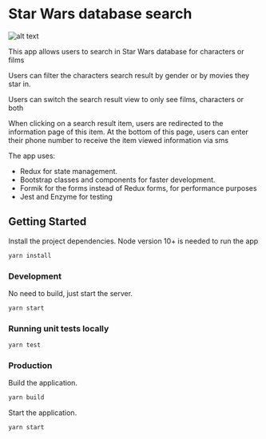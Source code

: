 # Star Wars database search

![alt text](https://upload.wikimedia.org/wikipedia/commons/thumb/6/6c/Star_Wars_Logo.svg/1280px-Star_Wars_Logo.svg.png "Logo Star Wars")

This app allows users to search in Star Wars database for characters or films

Users can filter the characters search result by gender or by movies they star in.

Users can switch the search result view to only see films, characters or both

When clicking on a search result item, users are redirected to the information page of this item. At the bottom of this page, users can enter their phone number to receive the item viewed information via sms

The app uses:

- Redux for state management.
- Bootstrap classes and components for faster development.
- Formik for the forms instead of Redux forms, for performance purposes
- Jest and Enzyme for testing

## Getting Started

Install the project dependencies.
Node version 10+ is needed to run the app

```bash
yarn install
```

### Development

No need to build, just start the server.

```bash
yarn start
```

### Running unit tests locally

```bash
yarn test
```

### Production

Build the application.

```bash
yarn build
```

Start the application.

```bash
yarn start
```
